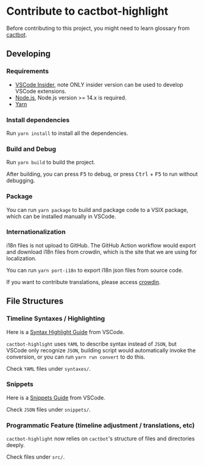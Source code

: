 # Contribute to cactbot-highlight

Before contributing to this project, you might need to learn glossary from [cactbot](https://github.com/quisquous/cactbot/).

## Developing

### Requirements

- [VSCode Insider](https://code.visualstudio.com/), note ONLY insider version can be used to develop VSCode extensions.
- [Node.js](https://nodejs.org/), Node.js version >= 14.x is required.
- [Yarn](https://yarnpkg.com/)

### Install dependencies

Run `yarn install` to install all the dependencies.

### Build and Debug

Run `yarn build` to build the project.

After building, you can press <kbd>F5</kbd> to debug, or
press <kbd>Ctrl</kbd> + <kbd>F5</kbd> to run without debugging.

### Package

You can run `yarn package` to build and package code to a VSIX package,
which can be installed manually in VSCode.

### Internationalization

i18n files is not upload to GitHub.
The GitHub Action workflow would export and download i18n files
from crowdin, which is the site that we are using for localization.

You can run `yarn port-i18n` to export i18n json files from source code.

If you want to contribute translations, please access [crowdin](https://crowdin.com/project/cactbot-highlight).

## File Structures

### Timeline Syntaxes / Highlighting

Here is a [Syntax Highlight Guide](https://code.visualstudio.com/api/language-extensions/syntax-highlight-guide) from VSCode.

`cactbot-highlight` uses `YAML` to describe syntax instead of `JSON`,
but VSCode only recognize `JSON`, building script would automatically invoke the conversion,
or you can run `yarn run convert` to do this.

Check `YAML` files under `syntaxes/`.

### Snippets

Here is a [Snippets Guide](https://code.visualstudio.com/api/language-extensions/snippet-guide) from VSCode.

Check `JSON` files under `snippets/`.

### Programmatic Feature (timeline adjustment / translations, etc)

`cactbot-highlight` now relies on `cactbot`'s structure of files and directories deeply.

Check files under `src/`.
